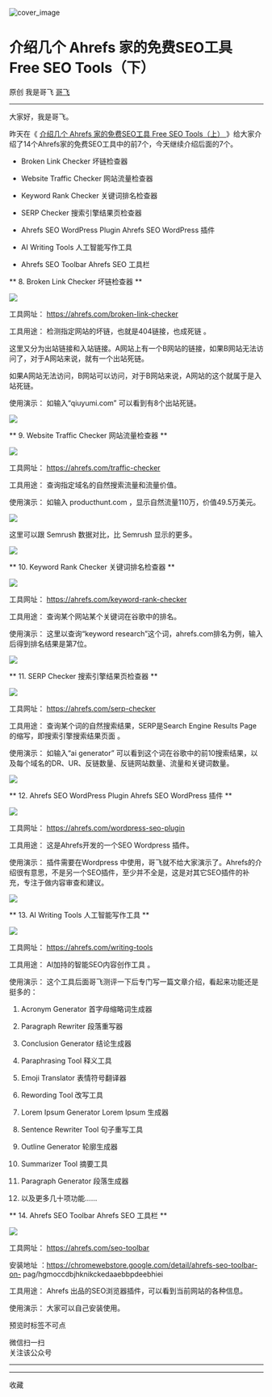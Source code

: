 ![cover_image](https://mmbiz.qpic.cn/sz_mmbiz_jpg/LBrX00GQeicu7MBuTBzQ0aiakgY5MmrEZBJDZI5LQlVFXthkkc9OI8hfLyAxicAsc82n6aV5raTRicl8dQ0icDd1GZg/0?wx_fmt=jpeg)

#  介绍几个 Ahrefs 家的免费SEO工具 Free SEO Tools（下）

原创  我是哥飞  [ 哥飞 ](javascript:void\(0\);)

__ _ _ _ _

大家好，我是哥飞。  

昨天在《 [ 介绍几个 Ahrefs 家的免费SEO工具 Free SEO Tools（上）
](http://mp.weixin.qq.com/s?__biz=MjM5OTIzMzYyMA==&mid=2650081209&idx=1&sn=3f456b144063bf18517d5da0b1323c9f&chksm=bf3f36828848bf943b002cac725272d4d0768397a427c61ec7a27cfd3c32a501dc8338322a54&scene=21#wechat_redirect)
》给大家介绍了14个Ahrefs家的免费SEO工具中的前7个，今天继续介绍后面的7个。

  * Broken Link Checker 坏链检查器 

  * Website Traffic Checker 网站流量检查器 

  * Keyword Rank Checker 关键词排名检查器 

  * SERP Checker 搜索引擎结果页检查器 

  * Ahrefs SEO WordPress Plugin Ahrefs SEO WordPress 插件 

  * AI Writing Tools 人工智能写作工具 

  * Ahrefs SEO Toolbar Ahrefs SEO 工具栏 

  

** 8\.  Broken Link Checker 坏链检查器  **

![](https://mmbiz.qpic.cn/sz_mmbiz_png/LBrX00GQeicu7MBuTBzQ0aiakgY5MmrEZB3QIkfT5weeNgpmnIaqcjaTmKkC3XHx3MNYhDI0QwXzfGbcgVibeYoBQ/640?wx_fmt=png)

工具网址：  https://ahrefs.com/broken-link-checker  

工具用途：  检测指定网站的坏链，也就是404链接，也成死链 。

这里又分为出站链接和入站链接。A网站上有一个B网站的链接，如果B网站无法访问了，对于A网站来说，就有一个出站死链。  

如果A网站无法访问，B网站可以访问，对于B网站来说，A网站的这个就属于是入站死链。  

使用演示：  如输入“qiuyumi.com” 可以看到有8个出站死链。

![](https://mmbiz.qpic.cn/sz_mmbiz_png/LBrX00GQeicu7MBuTBzQ0aiakgY5MmrEZBIZibExSLf4mTax8KvfI8bYULQ3b0iawR7SLnxjToCb9zibtDOKyEiauyRg/640?wx_fmt=png)

** 9\. Website Traffic Checker 网站流量检查器  **

![](https://mmbiz.qpic.cn/sz_mmbiz_png/LBrX00GQeicu7MBuTBzQ0aiakgY5MmrEZBewu4icRQcapxciazw0Ju0CRHjvxtS0Y6LV1DLmERlPBicaGZHj61lsJBg/640?wx_fmt=png)

工具网址：  https://ahrefs.com/traffic-checker  

工具用途：  查询指定域名的自然搜索流量和流量价值。  

使用演示：  如输入 producthunt.com ，显示自然流量110万，价值49.5万美元。

![](https://mmbiz.qpic.cn/sz_mmbiz_png/LBrX00GQeicu7MBuTBzQ0aiakgY5MmrEZBqRptia3DpThcJ8wGLAx86rmoIRm7eFuDw7kOOX4dVuywfdQZ8WNEQmw/640?wx_fmt=png)

这里可以跟 Semrush 数据对比，比  Semrush 显示的更多。  

![](https://mmbiz.qpic.cn/sz_mmbiz_png/LBrX00GQeicu7MBuTBzQ0aiakgY5MmrEZBGxtJODw4iaic8z8ibCXQDLUCfArNIPhajJ9jlUgoC95iammYXr6iaA3X5fw/640?wx_fmt=png)

  

** 10\. Keyword Rank Checker 关键词排名检查器  **

![](https://mmbiz.qpic.cn/sz_mmbiz_png/LBrX00GQeicu7MBuTBzQ0aiakgY5MmrEZBAVSiaukcrkQcGxmvACcS6PRbicusRIKvibrW4Ct2IicpHdzk8mpiaTmc7Cw/640?wx_fmt=png)

工具网址：  https://ahrefs.com/keyword-rank-checker  

工具用途：  查询某个网站某个关键词在谷歌中的排名。  

使用演示：  这里以查询“keyword research”这个词，ahrefs.com排名为例，输入后得到排名结果是第7位。

![](https://mmbiz.qpic.cn/sz_mmbiz_png/LBrX00GQeicu7MBuTBzQ0aiakgY5MmrEZB07hXicice5ZIVN4quePTuxXxETlDBOp7GrYsN4gvnsGyKRibTOTvVEL5w/640?wx_fmt=png)

  

** 11\. SERP Checker 搜索引擎结果页检查器  **

![](https://mmbiz.qpic.cn/sz_mmbiz_png/LBrX00GQeicu7MBuTBzQ0aiakgY5MmrEZB90owG5UFt2SYXcbzfiaKBSNZk9hvFM7lCgTyia9Qd0Zia4hgbjAcl23OQ/640?wx_fmt=png)

工具网址：  https://ahrefs.com/serp-checker  

工具用途：  查询某个词的自然搜索结果，SERP是Search Engine Results Page的缩写，即搜索引擎搜索结果页面 。  

使用演示：  如输入“ai generator”
可以看到这个词在谷歌中的前10搜索结果，以及每个域名的DR、UR、反链数量、反链网站数量、流量和关键词数量。

![](https://mmbiz.qpic.cn/sz_mmbiz_png/LBrX00GQeicu7MBuTBzQ0aiakgY5MmrEZBtnNWIc9ricOOcNFzeydRIAQpJfdgxjGD3C8pOWGnpndcuDZIE2u4ibbw/640?wx_fmt=png)

  

** 12\. Ahrefs SEO WordPress Plugin Ahrefs SEO WordPress 插件  **

![](https://mmbiz.qpic.cn/sz_mmbiz_png/LBrX00GQeicu7MBuTBzQ0aiakgY5MmrEZBCnsMvHbwyIS8ZPwic3Mibut6L1PeaG18NoOdj3Nr4LLopPhxaSBHjgjw/640?wx_fmt=png)

工具网址：  https://ahrefs.com/wordpress-seo-plugin  

工具用途：  这是Ahrefs开发的一个SEO Wordpress 插件。  

使用演示：  插件需要在Wordpress
中使用，哥飞就不给大家演示了。Ahrefs的介绍很有意思，不是另一个SEO插件，至少并不全是，这是对其它SEO插件的补充，专注于做内容审查和建议。

![](https://mmbiz.qpic.cn/sz_mmbiz_png/LBrX00GQeicu7MBuTBzQ0aiakgY5MmrEZBF4UyEIa1AxQHA2lCibialvVCm7M8UJL0SathKHjepQhrsxmqicPz8KRqA/640?wx_fmt=png)

** 13\. AI Writing Tools 人工智能写作工具  **

![](https://mmbiz.qpic.cn/sz_mmbiz_png/LBrX00GQeicu7MBuTBzQ0aiakgY5MmrEZBTbrWdXPUyhC4HMiaJXX94FzCqQZomiaEExqwGpRxDPQO1UDOibvVwLCyw/640?wx_fmt=png)

工具网址：  https://ahrefs.com/writing-tools  

工具用途：  AI加持的智能SEO内容创作工具 。  

使用演示：  这个工具后面哥飞测评一下后专门写一篇文章介绍，看起来功能还是挺多的：

  1. Acronym Generator 首字母缩略词生成器 

  2. Paragraph Rewriter 段落重写器 

  3. Conclusion Generator 结论生成器 

  4. Paraphrasing Tool 释义工具 

  5. Emoji Translator 表情符号翻译器 

  6. Rewording Tool 改写工具 

  7. Lorem Ipsum Generator Lorem Ipsum 生成器 

  8. Sentence Rewriter Tool 句子重写工具 

  9. Outline Generator 轮廓生成器 

  10. Summarizer Tool 摘要工具 

  11. Paragraph Generator 段落生成器 

  12. 以及更多几十项功能…… 

  

** 14\. Ahrefs SEO Toolbar Ahrefs SEO 工具栏  **

![](https://mmbiz.qpic.cn/sz_mmbiz_png/LBrX00GQeicu7MBuTBzQ0aiakgY5MmrEZBrC95OX0nkGTzzkibsvjyDY6ic31yBW2NeMK36FWcHAaCJWypBWeu1mvw/640?wx_fmt=png)

工具网址：  https://ahrefs.com/seo-toolbar  

安装地址  ：https://chromewebstore.google.com/detail/ahrefs-seo-toolbar-on-
pag/hgmoccdbjhknikckedaaebbpdeebhiei

工具用途：  Ahrefs 出品的SEO浏览器插件，可以看到当前网站的各种信息。  

使用演示：  大家可以自己安装使用。

  

预览时标签不可点

微信扫一扫  
关注该公众号





****



****



  收藏

